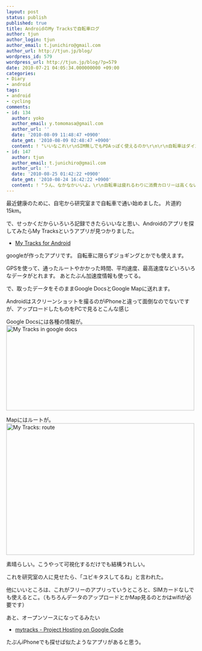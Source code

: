 ```yaml
---
layout: post
status: publish
published: true
title: AndroidのMy Tracksで自転車ログ
author: tjun
author_login: tjun
author_email: t.junichiro@gmail.com
author_url: http://tjun.jp/blog/
wordpress_id: 579
wordpress_url: http://tjun.jp/blog/?p=579
date: 2010-07-21 04:05:34.000000000 +09:00
categories:
- Diary
- android
tags:
- android
- cycling
comments:
- id: 134
  author: yoko
  author_email: y.tomomasa@gmail.com
  author_url: ''
  date: '2010-08-09 11:48:47 +0900'
  date_gmt: '2010-08-09 02:48:47 +0900'
  content: ! "いいなこれ\r\nSIM無しでもPDAっぽく使えるのか\r\n\r\n自転車はダイエットによさそう"
- id: 147
  author: tjun
  author_email: t.junichiro@gmail.com
  author_url: ''
  date: '2010-08-25 01:42:22 +0900'
  date_gmt: '2010-08-24 16:42:22 +0900'
  content: ! "うん、なかなかいいよ。\r\n自転車は疲れるわりに消費カロリーは高くないらしい"
---
```

最近健康のために、自宅から研究室まで自転車で通い始めました。
片道約15km。

で、せっかくだからいろいろ記録できたらいいなと思い、Androidのアプリを探してみたらMy Tracksというアプリが見つかりました。
<ul>
	<li><a href="http://mytracks.appspot.com/">My Tracks for Android</a></li>
</ul>
googleが作ったアプリです。
自転車に限らずジョギングとかでも使えます。

GPSを使って、通ったルートやかかった時間、平均速度、最高速度などいろいろなデータがとれます。
あとたぶん加速度情報も使ってる。

で、取ったデータをそのままGoogle DocsとGoogle Mapに送れます。

Androidはスクリーンショットを撮るのがiPhoneと違って面倒なのでないですが、アップロードしたものをPCで見るとこんな感じ

Google Docsには各種の情報が。
<a href="http://www.flickr.com/photos/taka-jun/4812582807/" title="My Tracks in google docs by taka-jun, on Flickr"><img src="http://farm5.static.flickr.com/4115/4812582807_c1781a4f42.jpg" alt="My Tracks in google docs" width="500" height="227"></a>

Mapにはルートが。
<a href="http://www.flickr.com/photos/taka-jun/4813147228/" title="My Tracks: route by taka-jun, on Flickr"><img src="http://farm5.static.flickr.com/4099/4813147228_740105050c.jpg" alt="My Tracks: route" width="500" height="350"></a>

素晴らしい。こうやって可視化するだけでも結構うれしい。

これを研究室の人に見せたら、「ユビキタスしてるね」と言われた。

他にいいところは、これがフリーのアプリっていうところと、SIMカードなしでも使えるとこ。（もちろんデータのアップロードとかMap見るのとかはwifiが必要です）

あと、オープンソースになってるみたい
<ul>
	<li><a href="http://code.google.com/p/mytracks/">mytracks - Project Hosting on Google Code</a></li>
</ul>
たぶんiPhoneでも探せば似たようなアプリがあると思う。
